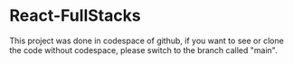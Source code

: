 # React-FullStacks

This project was done in codespace of github, if you want to see or clone the code without codespace, please switch to the branch called "main".

